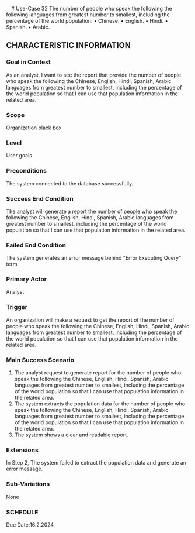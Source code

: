  # Use-Case 32
The number of people who speak the following the following languages from greatest number to smallest, including the percentage of the world population:
•	Chinese.
•	English.
•	Hindi.
•	Spanish.
•	Arabic.
## CHARACTERISTIC INFORMATION
### Goal in Context
As an analyst, I want to see the report that provide the number of people who speak the following the Chinese, English, Hindi, Spanish, Arabic languages from greatest number to smallest, including the percentage of the world population so that I can use that population information in the related area. 
### Scope
Organization black box
### Level
User goals
### Preconditions
The system connected to the database successfully.
### Success End Condition
The analyst will generate a report the number of people who speak the following the Chinese, English, Hindi, Spanish, Arabic languages from greatest number to smallest, including the percentage of the world population so that I can use that population information in the related area.
### Failed End Condition
The system generates an error message behind "Error Executing Query" term.
### Primary Actor
Analyst
### Trigger
An organization will make a request to get the report of the number of people who speak the following the Chinese, English, Hindi, Spanish, Arabic languages from greatest number to smallest, including the percentage of the world population so that I can use that population information in the related area. 
### Main Success Scenario
1.  The analyst request to generate report for the number of people who speak the following the Chinese, English, Hindi, Spanish, Arabic languages from greatest number to smallest, including the percentage of the world population so that I can use that population information in the related area.
2.  The system extracts the population data for the number of people who speak the following the Chinese, English, Hindi, Spanish, Arabic languages from greatest number to smallest, including the percentage of the world population so that I can use that population information in the related area.
3.  The system shows a clear and readable report. 
### Extensions
In Step 2, The system failed to extract the population data and generate an error message.
### Sub-Variations
None
### SCHEDULE
Due Date:16.2.2024
